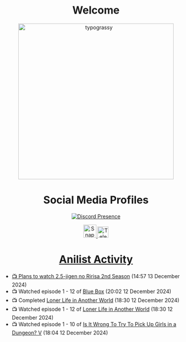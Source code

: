 <div align="center">

# Welcome
<a href="https://github.com/kawarimidoll/typograssy">
    <img alt="typograssy" src="https://typograssy.deno.dev/api?text=%E3%82%88%E3%81%86%E3%81%93%E3%81%9D%E3%81%BF%E3%81%AA%E3%81%95%E3%82%93%20-%20Sheby--&&l0=none&l1=82d9d0&l2=027353&l3=038c4c&l4=01402e&bg=none&frame=none&speed=100&comment=" width="421.99">
</a>

</div>

<div align="center">

# Social Media Profiles

[![Discord Presence](https://lanyard.cnrad.dev/api/612532963938271232)](https://discord.com/users/612532963938271232)


<a href="https://www.snapchat.com/add/a.sheby" title="Snapchat Profile">
    <img src="https://www.freepnglogos.com/uploads/snapchat-logo-png-0.png" width="35" alt="Snapchat Logo" />


<a href="https://t.me/ASheby" title="Telegram Profile">
    <img src="https://www.freepnglogos.com/uploads/telegram-logo-png-0.png" width="30" alt="Telegram Logo" />


</div>

<div align="center">

# Anilist Activity

</div>

<!-- ANILIST_ACTIVITY:start -->

-   📺 Plans to watch [2.5-jigen no Ririsa 2nd Season](https://anilist.co/anime/185515) (14:57 13 December 2024)
-   📺 Watched episode 1 - 12 of [Blue Box](https://anilist.co/anime/170942) (20:02 12 December 2024)
-   📺 Completed [Loner Life in Another World](https://anilist.co/anime/173693) (18:30 12 December 2024)
-   📺 Watched episode 1 - 12 of [Loner Life in Another World](https://anilist.co/anime/173693) (18:30 12 December 2024)
-   📺 Watched episode 1 - 10 of [Is It Wrong To Try To Pick Up Girls in a Dungeon? V](https://anilist.co/anime/170732) (18:04 12 December 2024)

<!-- ANILIST_ACTIVITY:end -->
